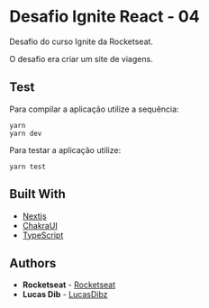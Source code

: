 # Desafio Ignite React - 04

Desafio do curso Ignite da Rocketseat.

O desafio era criar um site de viagens.

## Test
Para compilar a aplicação utilize a sequência: 
```
yarn
yarn dev
```

Para testar a aplicação utilize:
```
yarn test
```


## Built With

* [Nextjs](https://nextjs.org/) 
* [ChakraUI](https://chakra-ui.com/)
* [TypeScript](https://www.typescriptlang.org/) 


## Authors

* **Rocketseat** - [Rocketseat](https://github.com/Rocketseat)
* **Lucas Dib** - [LucasDibz](https://github.com/LucasDibz)